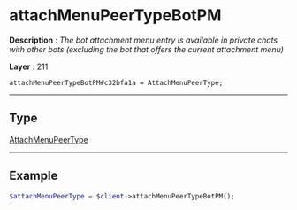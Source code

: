 # attachMenuPeerTypeBotPM

**Description** : *The bot attachment menu entry is available in private chats with other bots (excluding the bot that offers the current attachment menu)*

**Layer** : 211

```tl
attachMenuPeerTypeBotPM#c32bfa1a = AttachMenuPeerType;
```

---

## Type

[AttachMenuPeerType](type/AttachMenuPeerType)

---

## Example

```php
$attachMenuPeerType = $client->attachMenuPeerTypeBotPM();
```